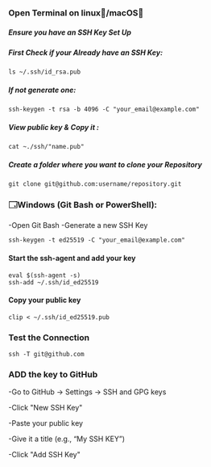 ### Open Terminal on linux🐧/macOS🍏
##### Ensure you have an SSH Key Set Up

##### First Check if your Already have an SSH Key:
```
ls ~/.ssh/id_rsa.pub
```
##### If not generate one:
```
ssh-keygen -t rsa -b 4096 -C "your_email@example.com"
```

##### View public key & Copy it :
```
cat ~./ssh/"name.pub"
```

##### Create a folder where you want to clone your Repository
```
git clone git@github.com:username/repository.git
```
### 🗔Windows (Git Bash or PowerShell):
-Open Git Bash
-Generate a new SSH Key 
```
ssh-keygen -t ed25519 -C "your_email@example.com"
```
#### Start the ssh-agent and add your key
```
eval $(ssh-agent -s)
ssh-add ~/.ssh/id_ed25519
```
#### Copy your public key 

```
clip < ~/.ssh/id_ed25519.pub
```


### Test the Connection 
```
ssh -T git@github.com
```

### ADD the key to GitHub
-Go to GitHub → Settings → SSH and GPG keys

-Click "New SSH Key"

-Paste your public key

-Give it a title (e.g., “My SSH KEY”)

-Click "Add SSH Key"



